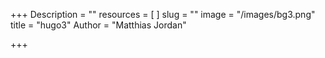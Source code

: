 +++
Description = ""
resources = [
]
slug = ""
image = "/images/bg3.png"
title = "hugo3"
Author = "Matthias Jordan"

+++
